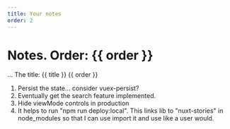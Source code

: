 ```yaml
---
title: Your notes
order: 2
---
```


# Notes. Order: {{ order }}
...
The title: {{ title }} {{ order }}

1. Persist the state... consider vuex-persist? 
1. Eventually get the search feature implemented.
1. Hide viewMode controls in production
1. It helps to run "npm run deploy:local". This links lib to "nuxt-stories" in node_modules so that I can use import it and use like a user would.
